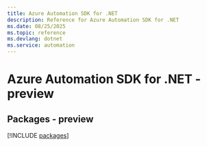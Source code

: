 ```yaml
---
title: Azure Automation SDK for .NET
description: Reference for Azure Automation SDK for .NET
ms.date: 08/25/2025
ms.topic: reference
ms.devlang: dotnet
ms.service: automation
---
```

# Azure Automation SDK for .NET - preview
## Packages - preview
[!INCLUDE [packages](automation-index.md)]